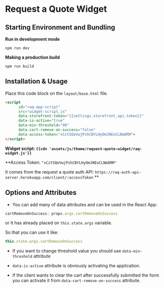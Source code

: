# Request a Quote Widget

## Starting Environment and Bundling

**Run in development mode**
```npm
npm run dev
```

**Making a production build**
```npm
npm run build
```

## Installation & Usage

Place this code block on the ``layout/base.html`` file.

```html
<script
      id="raq-app-script"
      src="widget-script.js"
      data-storefront-token="{{settings.storefront_api.token}}"
      data-is-active="true"
      data-min-threshold="99"
      data-cart-remove-on-success="false"
      data-access-token="vCztSQeVwjPshCBYLHyOmJNEoCLNm8RM">
</script>
```

**Widget script: ``{{cdn 'assets/js/theme/request-quote-widget/raq-widget.js'}}``**

**Access Token: ``"vCztSQeVwjPshCBYLHyOmJNEoCLNm8RM"`` 

It comes from the request a quote auth API: ``https://raq-auth-api-server.herokuapp.com/client/:accessToken`` **

## Options and Attributes

- You can add many of data attributes and can be used in the React App: 

```javascript
cartRemoveOnSuccess: props.args.cartRemoveOnSuccess
```

or It has already placed on ``this.state.args`` variable.

So that you can use it like:

```javascript
this.state.args.cartRemoveOnSuccess
```

- If you want to change threshold value you should use ``data-min-threshold`` attribute

- ``data-is-active`` attribute is obviously activating the application.

- If the client wants to clear the cart after successfully submitted the form you can activate it from ``data-cart-remove-on-success`` attribute.


